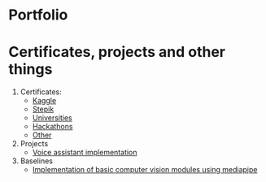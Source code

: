 # Portfolio
# Certificates, projects and other things

1. Certificates:
    * [Kaggle](https://github.com/Shubin-vadim/Portfolio/tree/master/Kaggle)
    * [Stepik](https://github.com/Shubin-vadim/Portfolio/tree/master/Courses/Stepik)
    * [Universities](https://github.com/Shubin-vadim/Portfolio/tree/master/Universities)
    * [Hackathons](https://github.com/Shubin-vadim/Portfolio/tree/master/Hackathons)
    * [Other](https://github.com/Shubin-vadim/Portfolio/tree/master/Other)
2. Projects
   * [Voice assistant implementation](https://github.com/Shubin-vadim/hackaton_VA)
3. Baselines
   * [Implementation of basic computer vision modules using mediapipe](https://github.com/Shubin-vadim/Baseline_implementations/tree/master/CV/OpenCV/Mediapipe)
